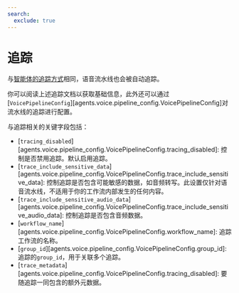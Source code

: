 ```yaml
---
search:
  exclude: true
---
```

# 追踪

与[智能体的追踪方式](../tracing.md)相同，语音流水线也会被自动追踪。

你可以阅读上述追踪文档以获取基础信息，此外还可以通过[`VoicePipelineConfig`][agents.voice.pipeline_config.VoicePipelineConfig]对流水线的追踪进行配置。

与追踪相关的关键字段包括：

- [`tracing_disabled`][agents.voice.pipeline_config.VoicePipelineConfig.tracing_disabled]: 控制是否禁用追踪。默认启用追踪。
- [`trace_include_sensitive_data`][agents.voice.pipeline_config.VoicePipelineConfig.trace_include_sensitive_data]: 控制追踪是否包含可能敏感的数据，如音频转写。此设置仅针对语音流水线，不适用于你的工作流内部发生的任何内容。
- [`trace_include_sensitive_audio_data`][agents.voice.pipeline_config.VoicePipelineConfig.trace_include_sensitive_audio_data]: 控制追踪是否包含音频数据。
- [`workflow_name`][agents.voice.pipeline_config.VoicePipelineConfig.workflow_name]: 追踪工作流的名称。
- [`group_id`][agents.voice.pipeline_config.VoicePipelineConfig.group_id]: 追踪的`group_id`，用于关联多个追踪。
- [`trace_metadata`][agents.voice.pipeline_config.VoicePipelineConfig.tracing_disabled]: 要随追踪一同包含的额外元数据。